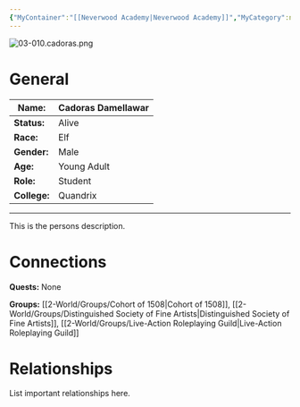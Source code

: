 ```yaml
---
{"MyContainer":"[[Neverwood Academy|Neverwood Academy]]","MyCategory":null,"image":"03-010.cadoras.png","tags":["Category/People"],"obsidianUIMode":"preview","aliases":null,"NoteStatus":"❓","char_status":"Alive","char_race":"Elf","char_gender":"Male","char_role":"Student","char_college":"Quandrix","char_items":null,"char_age":"Young Adult","parents":null,"children":null,"enemies":null,"allies":["Harry Blackstone"],"siblings":null,"partner":null,"Connected_Quests":[],"Connected_Groups":["[[2-World/Groups/Cohort of 1508.md|Cohort of 1508]]","[[2-World/Groups/Distinguished Society of Fine Artists.md|Distinguished Society of Fine Artists]]","[[2-World/Groups/Live-Action Roleplaying Guild.md|Live-Action Roleplaying Guild]]"],"dg-publish":true,"dg-path":"World/People/Cadoras Damellawar.md","permalink":"/world/people/cadoras-damellawar/","dgPassFrontmatter":true,"updated":"2025-10-01T18:29:02.000+01:00"}
---
```



![03-010.cadoras.png](/img/user/z_Assets/character_art/NPCs/Cohort%20of%201508%20(Us)/03-010.cadoras.png)
# General


| Name:        | Cadoras Damellawar |
| ------------ | ------------------ |
| **Status:**  | Alive              |
| **Race:**    | Elf                |
| **Gender:**  | Male               |
| **Age:**     | Young Adult        |
| **Role:**    | Student            |
| **College:** | Quandrix           |


---

This is the persons description. 


# Connections


**Quests:** None 

**Groups:** [[2-World/Groups/Cohort of 1508\|Cohort of 1508]], [[2-World/Groups/Distinguished Society of Fine Artists\|Distinguished Society of Fine Artists]], [[2-World/Groups/Live-Action Roleplaying Guild\|Live-Action Roleplaying Guild]]


# Relationships

List important relationships here. 

